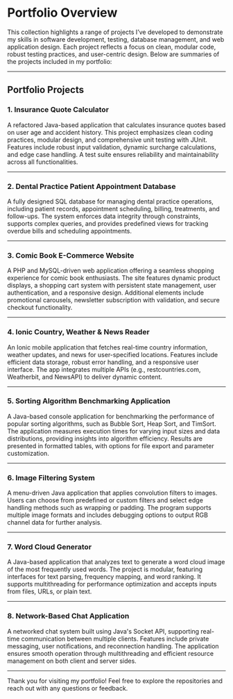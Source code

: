 # Portfolio Overview

This collection highlights a range of projects I’ve developed to demonstrate my skills in software development, testing, database management, and web application design. Each project reflects a focus on clean, modular code, robust testing practices, and user-centric design. Below are summaries of the projects included in my portfolio:

---

## Portfolio Projects

### **1. Insurance Quote Calculator**
A refactored Java-based application that calculates insurance quotes based on user age and accident history. This project emphasizes clean coding practices, modular design, and comprehensive unit testing with JUnit. Features include robust input validation, dynamic surcharge calculations, and edge case handling. A test suite ensures reliability and maintainability across all functionalities.

---

### **2. Dental Practice Patient Appointment Database**
A fully designed SQL database for managing dental practice operations, including patient records, appointment scheduling, billing, treatments, and follow-ups. The system enforces data integrity through constraints, supports complex queries, and provides predefined views for tracking overdue bills and scheduling appointments.

---

### **3. Comic Book E-Commerce Website**
A PHP and MySQL-driven web application offering a seamless shopping experience for comic book enthusiasts. The site features dynamic product displays, a shopping cart system with persistent state management, user authentication, and a responsive design. Additional elements include promotional carousels, newsletter subscription with validation, and secure checkout functionality.

---

### **4. Ionic Country, Weather & News Reader**
An Ionic mobile application that fetches real-time country information, weather updates, and news for user-specified locations. Features include efficient data storage, robust error handling, and a responsive user interface. The app integrates multiple APIs (e.g., restcountries.com, Weatherbit, and NewsAPI) to deliver dynamic content.

---

### **5. Sorting Algorithm Benchmarking Application**
A Java-based console application for benchmarking the performance of popular sorting algorithms, such as Bubble Sort, Heap Sort, and TimSort. The application measures execution times for varying input sizes and data distributions, providing insights into algorithm efficiency. Results are presented in formatted tables, with options for file export and parameter customization.

---

### **6. Image Filtering System**
A menu-driven Java application that applies convolution filters to images. Users can choose from predefined or custom filters and select edge handling methods such as wrapping or padding. The program supports multiple image formats and includes debugging options to output RGB channel data for further analysis.

---

### **7. Word Cloud Generator**
A Java-based application that analyzes text to generate a word cloud image of the most frequently used words. The project is modular, featuring interfaces for text parsing, frequency mapping, and word ranking. It supports multithreading for performance optimization and accepts inputs from files, URLs, or plain text.

---

### **8. Network-Based Chat Application**
A networked chat system built using Java's Socket API, supporting real-time communication between multiple clients. Features include private messaging, user notifications, and reconnection handling. The application ensures smooth operation through multithreading and efficient resource management on both client and server sides.

---

Thank you for visiting my portfolio! Feel free to explore the repositories and reach out with any questions or feedback.
